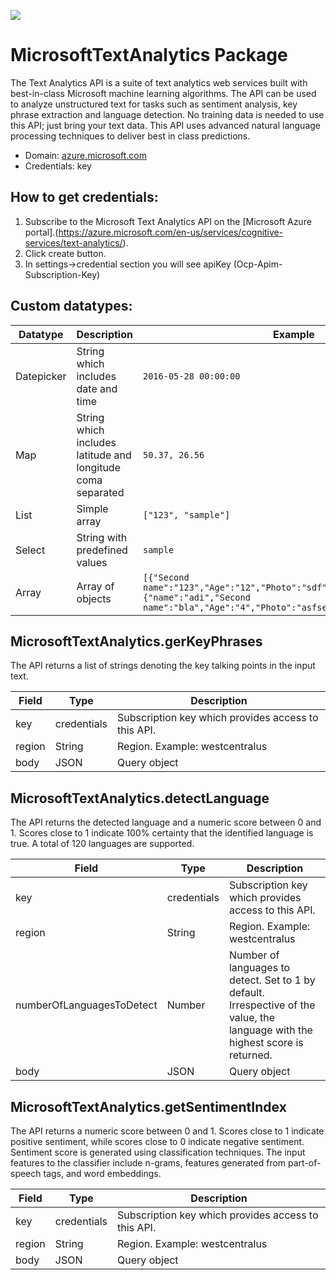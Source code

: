 [![](https://scdn.rapidapi.com/RapidAPI_banner.png)](https://rapidapi.com/package/MicrosoftTextAnalytics/functions?utm_source=RapidAPIGitHub_MicrosoftTextAnalyticsFunctions&utm_medium=button&utm_content=RapidAPI_GitHub)

# MicrosoftTextAnalytics Package
The Text Analytics API is a suite of text analytics web services built with best-in-class Microsoft machine learning algorithms. The API can be used to analyze unstructured text for tasks such as sentiment analysis, key phrase extraction and language detection. No training data is needed to use this API; just bring your text data. This API uses advanced natural language processing techniques to deliver best in class predictions.

* Domain: [azure.microsoft.com](https://azure.microsoft.com/en-us/services/cognitive-services/text-analytics/)
* Credentials: key

## How to get credentials: 
1. Subscribe to the Microsoft Text Analytics API on the [Microsoft Azure portal].(https://azure.microsoft.com/en-us/services/cognitive-services/text-analytics/).
2. Click create button.
3. In settings->credential section you will see apiKey (Ocp-Apim-Subscription-Key)

## Custom datatypes: 
   |Datatype|Description|Example
   |--------|-----------|----------
   |Datepicker|String which includes date and time|```2016-05-28 00:00:00```
   |Map|String which includes latitude and longitude coma separated|```50.37, 26.56```
   |List|Simple array|```["123", "sample"]``` 
   |Select|String with predefined values|```sample```
   |Array|Array of objects|```[{"Second name":"123","Age":"12","Photo":"sdf","Draft":"sdfsdf"},{"name":"adi","Second name":"bla","Age":"4","Photo":"asfserwe","Draft":"sdfsdf"}] ``` 
 
## MicrosoftTextAnalytics.gerKeyPhrases
The API returns a list of strings denoting the key talking points in the input text.

| Field | Type       | Description
|-------|------------|----------
| key   | credentials| Subscription key which provides access to this API. 
| region| String     | Region. Example: westcentralus
| body  | JSON       | Query object

## MicrosoftTextAnalytics.detectLanguage
The API returns the detected language and a numeric score between 0 and 1. Scores close to 1 indicate 100% certainty that the identified language is true. A total of 120 languages are supported.

| Field                    | Type       | Description
|--------------------------|------------|----------
| key                      | credentials| Subscription key which provides access to this API. 
| region                   | String     | Region. Example: westcentralus
| numberOfLanguagesToDetect| Number     | Number of languages to detect. Set to 1 by default. Irrespective of the value, the language with the highest score is returned.
| body                     | JSON       | Query object

## MicrosoftTextAnalytics.getSentimentIndex
The API returns a numeric score between 0 and 1. Scores close to 1 indicate positive sentiment, while scores close to 0 indicate negative sentiment. Sentiment score is generated using classification techniques. The input features to the classifier include n-grams, features generated from part-of-speech tags, and word embeddings. 

| Field | Type       | Description
|-------|------------|----------
| key   | credentials| Subscription key which provides access to this API.
| region| String     | Region. Example: westcentralus
| body  | JSON       | Query object

